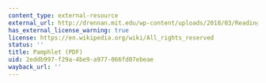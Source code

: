 ```yaml
---
content_type: external-resource
external_url: http://drennan.mit.edu/wp-content/uploads/2018/03/Reading.pdf
has_external_license_warning: true
license: https://en.wikipedia.org/wiki/All_rights_reserved
status: ''
title: Pamphlet (PDF)
uid: 2eddb997-f29a-4be9-a977-066fd07ebeae
wayback_url: ''
---
```

